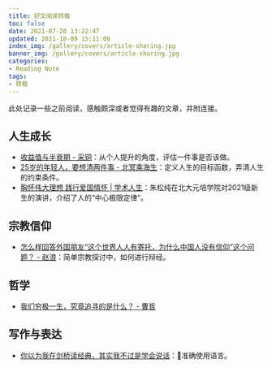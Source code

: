 ```yaml
---
title: 好文阅读转载
toc: false
date: 2021-07-28 13:22:47
updated: 2021-10-09 15:11:00
index_img: /gallery/covers/article-sharing.jpg
banner_img: /gallery/covers/article-sharing.jpg
categories:
- Reading Note
tags: 
- 转载
---
```

<!-- omit in toc -->

此处记录一些之前阅读，感触颇深或者觉得有趣的文章，并附连接。

<!-- more -->

## 人生成长

- [收益值与半衰期 - 采铜](https://yzhang-gh.github.io/notes/reading/reward-and-half-life.html)：从个人提升的角度，评估一件事是否该做。
- [25岁的年轻人，要想清两件事 - 北冥乘海生](https://zhuanlan.zhihu.com/p/82028811)：定义人生的目标函数，弄清人生的约束条件。
- [胸怀伟大理想 践行爱国情怀 | 学术人生](https://mp.weixin.qq.com/s/PHJCHHUrj2CcfCk8vv24pA)：朱松纯在北大元培学院对2021级新生的演讲，介绍了人的“中心极限定律”。

## 宗教信仰

- [怎么样回答外国朋友“这个世界人人有寄托，为什么中国人没有信仰”这个问题？ - 赵浪](https://www.zhihu.com/question/426477472/answer/1590124777)：简单宗教探讨中，如何进行辩经。

## 哲学

- [我们穷极一生，究竟追寻的是什么？ - 曹哲](https://www.zhihu.com/question/384441334/answer/1146525915)

## 写作与表达

- [你以为我在剑桥读经典，其实我不过是学会说话](https://mp.weixin.qq.com/s/nNl6qZtVx8OjyiT1rz6JJA)：准确使用语言。
